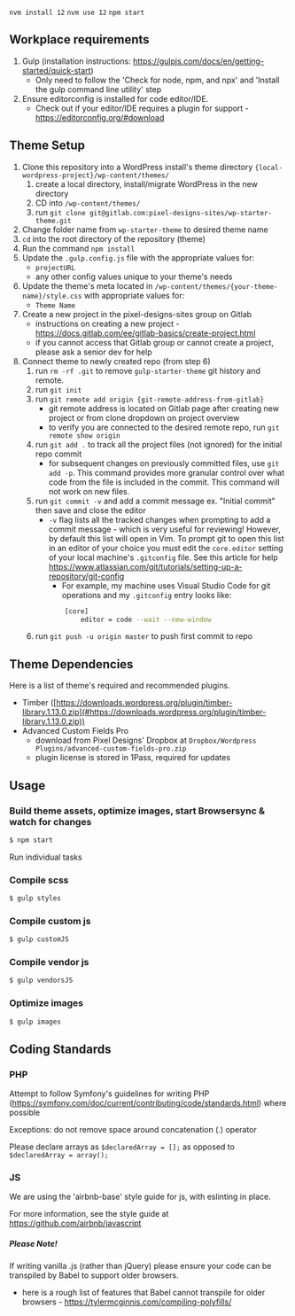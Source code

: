 `nvm install 12` `nvm use 12` `npm start`
## Workplace requirements
1. Gulp (installation instructions: https://gulpjs.com/docs/en/getting-started/quick-start)
    - Only need to follow the 'Check for node, npm, and npx' and 'Install the gulp command line utility' step
2. Ensure editorconfig is installed for code editor/IDE.
    - Check out if your editor/IDE requires a plugin for support - https://editorconfig.org/#download

## Theme Setup

1. Clone this repository into a WordPress install's theme directory `{local-wordpress-project}/wp-content/themes/`
    1. create a local directory, install/migrate WordPress in the new directory
    2. CD into `/wp-content/themes/`
    3. run `git clone git@gitlab.com:pixel-designs-sites/wp-starter-theme.git`
2. Change folder name from `wp-starter-theme` to desired theme name
2. `cd` into the root directory of the repository (theme)
3. Run the command `npm install`
4. Update the `.gulp.config.js` file with the appropriate values for:
    - `projectURL`
    - any other config values unique to your theme's needs
5. Update the theme's meta located in `/wp-content/themes/{your-theme-name}/style.css` with appropriate values for:
    - `Theme Name`
6. Create a new project in the pixel-designs-sites group on Gitlab
    - instructions on creating a new project - https://docs.gitlab.com/ee/gitlab-basics/create-project.html
    - if you cannot access that Gitlab group or cannot create a project, please ask a senior dev for help
7. Connect theme to newly created repo (from step 6)
    1. run `rm -rf .git` to remove `gulp-starter-theme` git history and remote.
    2. run `git init`
    3. run `git remote add origin {git-remote-address-from-gitlab}`
        - git remote address is located on Gitlab page after creating new project or from clone dropdown on project overview
        - to verify you are connected to the desired remote repo, run `git remote show origin`
    4. run `git add .` to track all the project files (not ignored) for the initial repo commit
        - for subsequent changes on previously committed files, use `git add -p`. This command provides more granular control over what code
        from the file is included in the commit. This command will not work on new files.
    5. run `git commit -v` and add a commit message ex. "Initial commit" then save and close the editor
        - `-v` flag lists all the tracked changes when prompting to add a commit message - which is very useful for reviewing!
        However, by default this list will open in Vim. To prompt git to open this list in an editor of your choice
        you must edit the `core.editor` setting of your local machine's `.gitconfig` file. See this article for help
        https://www.atlassian.com/git/tutorials/setting-up-a-repository/git-config
            - For example, my machine uses Visual Studio Code for git operations and my `.gitconfig` entry looks like:
            ```sh
                [core]
                    editor = code --wait --new-window
            ```
    6. run `git push -u origin master` to push first commit to repo

## Theme Dependencies

Here is a list of theme's required and recommended plugins.

- Timber ([https://downloads.wordpress.org/plugin/timber-library.1.13.0.zip](#https://downloads.wordpress.org/plugin/timber-library.1.13.0.zip))
- Advanced Custom Fields Pro
    - download from Pixel Designs' Dropbox at `Dropbox/Wordpress Plugins/advanced-custom-fields-pro.zip`
    - plugin license is stored in 1Pass, required for updates

## Usage

### Build theme assets, optimize images, start Browsersync & watch for changes
```sh
$ npm start
```

Run individual tasks

### Compile scss
```sh
$ gulp styles
```

### Compile custom js
```sh
$ gulp customJS
```

### Compile vendor js
```sh
$ gulp vendorsJS
```

### Optimize images
```sh
$ gulp images
```

## Coding Standards

### PHP

Attempt to follow Symfony's guidelines for writing PHP (https://symfony.com/doc/current/contributing/code/standards.html) where possible

Exceptions: do not remove space around concatenation (.) operator

Please declare arrays as `$declaredArray = [];` as opposed to
`$declaredArray = array();`

### JS

We are using the 'airbnb-base' style guide for js, with eslinting in place.

For more information, see the style guide at https://github.com/airbnb/javascript

##### Please Note!
If writing vanilla .js (rather than jQuery) please ensure your code can be transpiled by Babel to support older browsers.
- here is a rough list of features that Babel cannot transpile for older browsers - https://tylermcginnis.com/compiling-polyfills/
